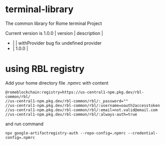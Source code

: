 # terminal-library

The common library for Rome terminal Project

Current version is 1.0.0
| version | description |
- |  | withProvider bug fix undefined provider
- | 1.0.0 |


# using RBL registry

Add your home directory file .npmrc with content

    @romeblockchain:registry=https://us-central1-npm.pkg.dev/rbl-common/rbl/
    //us-central1-npm.pkg.dev/rbl-common/rbl/:_password=""
    //us-central1-npm.pkg.dev/rbl-common/rbl/:username=oauth2accesstoken
    //us-central1-npm.pkg.dev/rbl-common/rbl/:email=not.valid@email.com
    //us-central1-npm.pkg.dev/rbl-common/rbl/:always-auth=true

and run command

    npx google-artifactregistry-auth --repo-config=.npmrc --credential-config=.npmrc

